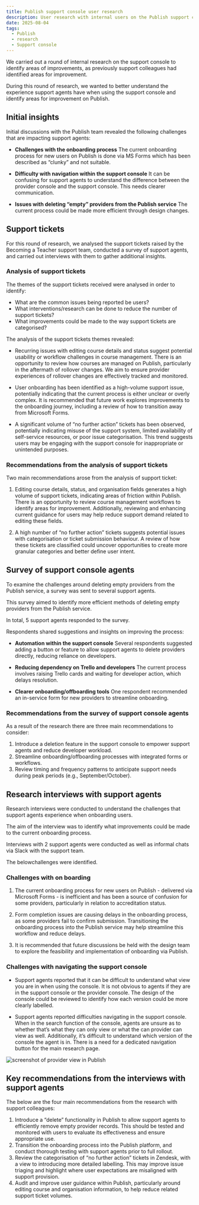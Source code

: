 ```yaml
---
title: Publish support console user research
description: User research with internal users on the Publish support console
date: 2025-08-04
tags:
  - Publish
  - research
  - Support console
---
```


We carried out a round of internal research on the support console to identify areas of improvements, as previously support colleagues had identified areas for improvement.

During this round of research, we wanted to better understand the experience support agents have when using the support console and identify areas for improvement on Publish.

## Initial insights

Initial discussions with the Publish team revealed the following challenges that are impacting support agents:

- **Challenges with the onboarding process**
The current onboarding process for new users on Publish is done via MS Forms which has been described as “clunky” and not suitable.

- **Difficulty with navigation within the support console**
It can be confusing for support agents to understand the difference between the provider console and the support console. This needs clearer communication.

- **Issues with deleting “empty” providers from the Publish service**
The current process could be made more efficient through design changes.

## Support tickets

For this round of research, we analysed the support tickets raised by the Becoming a Teacher support team, conducted a survey of support agents, and carried out interviews with them to gather additional insights.

### Analysis of support tickets

The themes of the support tickets received were analysed in order to identify:

- What are the common issues being reported be users?
- What interventions/research can be done to reduce the number of support tickets?
- What improvements could be made to the way support tickets are categorised?

The analysis of the support tickets themes revealed:

- Recurring issues with editing course details and status suggest potential usability or workflow challenges in course management.
There is an opportunity to review how courses are managed on Publish, particularly in the aftermath of rollover changes. We aim to ensure provider experiences of rollover changes are effectively tracked and monitored.

- User onboarding has been identified as a high-volume support issue, potentially indicating that the current process is either unclear or overly complex.
It is recommended that future work explores improvements to the onboarding journey, including a review of how to transition away from Microsoft Forms.

- A significant volume of “no further action” tickets has been observed, potentially indicating misuse of the support system, limited availability of self-service resources, or poor issue categorisation.
  This trend suggests users may be engaging with the support console for inappropriate or unintended purposes.

### Recommendations from the analysis of support tickets

Two main recommendations arose from the analysis of support ticket:

1. Editing course details, status, and organisation fields generates a high volume of support tickets, indicating areas of friction within Publish.
There is an opportunity to review course management workflows to identify areas for improvement. Additionally, reviewing and enhancing current guidance for users may help reduce support demand related to editing these fields.

2. A high number of “no further action” tickets suggests potential issues with categorisation or ticket submission behaviour.
A review of how these tickets are classified could uncover opportunities to create more granular categories and better define user intent.

## Survey of support console agents

To examine the challenges around deleting empty providers from the Publish service, a survey was sent to several support agents.

This survey aimed to identify more efficient methods of deleting empty providers from the Publish service.

In total, 5 support agents responded to the survey.

Respondents shared suggestions and insights on improving the process:

- **Automation within the support console**
Several respondents suggested adding a button or feature to allow support agents to delete providers directly, reducing reliance on developers.

- **Reducing dependency on Trello and developers**
The current process involves raising Trello cards and waiting for developer action, which delays resolution.

- **Clearer onboarding/offboarding tools**
One respondent recommended an in-service form for new providers to streamline onboarding.

### Recommendations from the survey of support console agents

As a result of the research there are three main recommendations to consider:

1. Introduce a deletion feature in the support console to empower support agents and reduce developer workload.
2. Streamline onboarding/offboarding processes with integrated forms or workflows.
3. Review timing and frequency patterns to anticipate support needs during peak periods (e.g., September/October).

## Research interviews with support agents

Research interviews were conducted to understand the challenges that support agents experience when onboarding users.

The aim of the interview was to identify what improvements could be made to the current onboarding process.

Interviews with 2 support agents were conducted as well as informal chats via Slack with the support team.

The belowchallenges were identified.

### Challenges with on boarding

1. The current onboarding process for new users on Publish - delivered via Microsoft Forms - is inefficient and has been a source of confusion for some providers, particularly in relation to accreditation status.

2. Form completion issues are causing delays in the onboarding process, as some providers fail to confirm submission. Transitioning the onboarding process into the Publish service may help streamline this workflow and reduce delays.

3. It is recommended that future discussions be held with the design team to explore the feasibility and implementation of onboarding via Publish.

### Challenges with navigating the support console

- Support agents reported that it can be difficult to understand what view you are in when using the console.
It is not obvious to agents if they are in the support console or the provider console. The design of the console could be reviewed to identify how each version could be more clearly labelled.

- Support agents reported difficulties navigating in the support console.
When in the search function of the console, agents are unsure as to whether that’s what they can only view or what the can provider can view as well. Additionally, it’s difficult to understand which version of the console the agent is in. There is a need for a dedicated navigation button for the main research page.

![screenshot of provider view in Publish](provider_view.png)

## Key recommendations from the interviews with support agents

The below are the four main recommendations from the research with support colleagues:

1. Introduce a “delete” functionality in Publish to allow support agents to efficiently remove empty provider records. This should be tested and monitored with users to evaluate its effectiveness and ensure appropriate use.
2. Transition the onboarding process into the Publish platform, and conduct thorough testing with support agents prior to full rollout.
3. Review the categorisation of “no further action” tickets in Zendesk, with a view to introducing more detailed labelling. This may improve issue triaging and highlight where user expectations are misaligned with support provision.
4. Audit and improve user guidance within Publish, particularly around editing course and organisation information, to help reduce related support ticket volumes.
